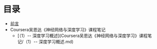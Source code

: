 # 目录

* [前言](README.md)
* Coursera吴恩达《神经网络与深度学习》课程笔记
  * [（1）-- 深度学习概述](Coursera吴恩达《神经网络与深度学习》课程笔记/（1）-- 深度学习概述.md)
